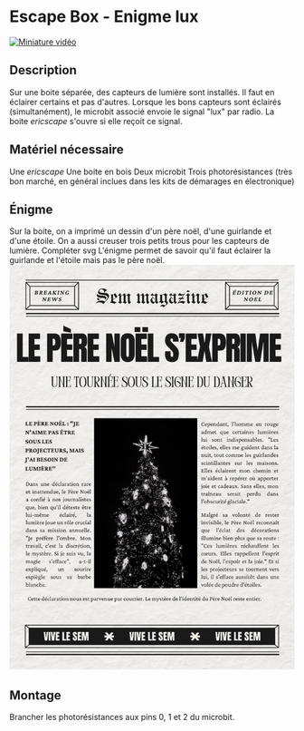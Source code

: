 # Escape Box - Enigme lux

[![Miniature vidéo](https://img.youtube.com/vi/2xihjn7eewY/0.jpg)](https://www.youtube.com/watch?v=2xihjn7eewY)

## Description
Sur une boite séparée, des capteurs de lumière sont installés. Il faut en éclairer certains et pas d'autres.
Lorsque les bons capteurs sont éclairés (simultanément), le microbit associé envoie le signal "lux" par radio.
La boite *ericscape* s'ouvre si elle reçoit ce signal.


## Matériel nécessaire
Une *ericscape*
Une boite en bois
Deux microbit
Trois photorésistances (très bon marché, en général inclues dans les kits de démarages en électronique)



## Énigme

Sur la boite, on a imprimé un dessin d'un père noël, d'une guirlande et d'une étoile.
On a aussi creuser trois petits trous pour les capteurs de lumière.
Compléter svg
L'énigme permet de savoir qu'il faut éclairer la guirlande et l'étoile mais pas le père noël.
![Affiche de l'énigme](escapebox_2_lux_affiche.png)

## Montage
Brancher les photorésistances aux pins 0, 1 et 2 du microbit.
